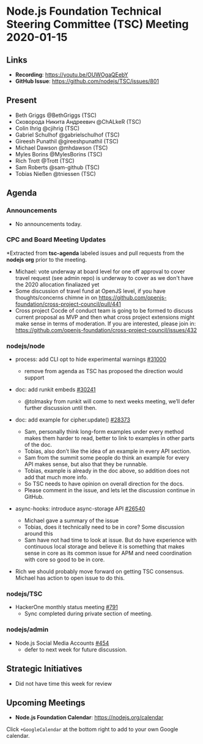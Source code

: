 ﻿# Node.js Foundation Technical Steering Committee (TSC) Meeting 2020-01-15


## Links


* **Recording**: https://youtu.be/OUWOgaQEebY
* **GitHub Issue**: https://github.com/nodejs/TSC/issues/801


## Present

* Beth Griggs @BethGriggs (TSC)
* Сковорода Никита Андреевич @ChALkeR (TSC)
* Colin Ihrig @cjihrig (TSC)
* Gabriel Schulhof @gabrielschulhof (TSC)
* Gireesh Punathil @gireeshpunathil (TSC)
* Michael Dawson @mhdawson (TSC)
* Myles Borins @MylesBorins (TSC)
* Rich Trott @Trott (TSC)
* Sam Roberts @sam-github (TSC)
* Tobias Nießen @tniessen (TSC)

## Agenda


### Announcements

* No announcements today.
 
### CPC and Board Meeting Updates
 
*Extracted from **tsc-agenda** labeled issues and pull requests from the **nodejs org** prior to the meeting.

* Michael: vote underway at board level for one off approval to cover travel request (see admin repo) is
  underway to cover as we don't have the 2020 allocation finaliazed yet
* Some discussion of travel fund at OpenJS level, if you have thoughts/concerns chimne in on
  https://github.com/openjs-foundation/cross-project-council/pull/441 
* Cross project Cocde of conduct team is going to be formed to discuss current proposal as MVP and then
  what cross project extensions might make sense in terms of moderation. If you are interested, please
  join in: https://github.com/openjs-foundation/cross-project-council/issues/432


### nodejs/node


* process: add CLI opt to hide experimental warnings [#31000](https://github.com/nodejs/node/pull/31000)
  * remove from agenda as TSC has proposed the direction would support

* doc: add runkit embeds [#30241](https://github.com/nodejs/node/pull/30241)
  * @tolmasky from runkit will come to next weeks meeting, we’ll defer further discussion until
    then.


* doc: add example for cipher.update() [#28373](https://github.com/nodejs/node/pull/28373)
  * Sam, personally think long-form examples under every method makes them harder to read,
    better to link to examples in other parts of the doc.
  * Tobias, also don’t like the idea of an example in every API section.
  * Sam from the summit some people do think an example for every API makes sense, but
    also that they be runnable.
  * Tobias, example is already in the doc above, so addition does not add that much more info.
  * So TSC needs to have opinion on overall direction for the docs.
  * Please comment in the issue, and lets let the discussion continue in GitHub.

* async-hooks: introduce async-storage API [#26540](https://github.com/nodejs/node/pull/26540)
  * Michael gave a summary of the issue
  * Tobias, does it technically need to be in core? Some discussion around this
  * Sam have not had time to look at issue.  But do have experience with continuous local
    storage and believe it is something that makes sense in core as its common issue for APM
    and need coordination with core so good to be in core.
 * Rich we should probably move forward on getting TSC consensus. Michael has action to open
   issue to do this.

### nodejs/TSC

* HackerOne monthly status meeting [#791](https://github.com/nodejs/TSC/issues/791)
  * Sync completed during private section of meeting.

### nodejs/admin

* Node.js Social Media Accounts [#454](https://github.com/nodejs/admin/issues/454)
  * defer to next week for future discussion.

## Strategic Initiatives

* Did not have time this week for review

## Upcoming Meetings


* **Node.js Foundation Calendar**: https://nodejs.org/calendar


Click `+GoogleCalendar` at the bottom right to add to your own Google calendar.

